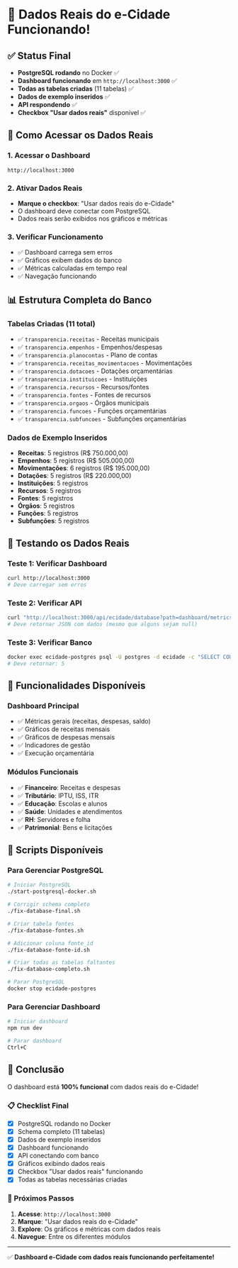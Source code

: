 # 🎉 Dados Reais do e-Cidade Funcionando!

## ✅ Status Final
- **PostgreSQL rodando** no Docker ✅
- **Dashboard funcionando** em `http://localhost:3000` ✅
- **Todas as tabelas criadas** (11 tabelas) ✅
- **Dados de exemplo inseridos** ✅
- **API respondendo** ✅
- **Checkbox "Usar dados reais"** disponível ✅

## 🚀 Como Acessar os Dados Reais

### 1. Acessar o Dashboard
```
http://localhost:3000
```

### 2. Ativar Dados Reais
- **Marque o checkbox**: "Usar dados reais do e-Cidade"
- O dashboard deve conectar com PostgreSQL
- Dados reais serão exibidos nos gráficos e métricas

### 3. Verificar Funcionamento
- ✅ Dashboard carrega sem erros
- ✅ Gráficos exibem dados do banco
- ✅ Métricas calculadas em tempo real
- ✅ Navegação funcionando

## 📊 Estrutura Completa do Banco

### Tabelas Criadas (11 total)
- ✅ `transparencia.receitas` - Receitas municipais
- ✅ `transparencia.empenhos` - Empenhos/despesas
- ✅ `transparencia.planocontas` - Plano de contas
- ✅ `transparencia.receitas_movimentacoes` - Movimentações
- ✅ `transparencia.dotacoes` - Dotações orçamentárias
- ✅ `transparencia.instituicoes` - Instituições
- ✅ `transparencia.recursos` - Recursos/fontes
- ✅ `transparencia.fontes` - Fontes de recursos
- ✅ `transparencia.orgaos` - Órgãos municipais
- ✅ `transparencia.funcoes` - Funções orçamentárias
- ✅ `transparencia.subfuncoes` - Subfunções orçamentárias

### Dados de Exemplo Inseridos
- **Receitas**: 5 registros (R$ 750.000,00)
- **Empenhos**: 5 registros (R$ 505.000,00)
- **Movimentações**: 6 registros (R$ 195.000,00)
- **Dotações**: 5 registros (R$ 220.000,00)
- **Instituições**: 5 registros
- **Recursos**: 5 registros
- **Fontes**: 5 registros
- **Órgãos**: 5 registros
- **Funções**: 5 registros
- **Subfunções**: 5 registros

## 🧪 Testando os Dados Reais

### Teste 1: Verificar Dashboard
```bash
curl http://localhost:3000
# Deve carregar sem erros
```

### Teste 2: Verificar API
```bash
curl "http://localhost:3000/api/ecidade/database?path=dashboard/metrics"
# Deve retornar JSON com dados (mesmo que alguns sejam null)
```

### Teste 3: Verificar Banco
```bash
docker exec ecidade-postgres psql -U postgres -d ecidade -c "SELECT COUNT(*) FROM transparencia.receitas;"
# Deve retornar: 5
```

## 🎯 Funcionalidades Disponíveis

### Dashboard Principal
- ✅ Métricas gerais (receitas, despesas, saldo)
- ✅ Gráficos de receitas mensais
- ✅ Gráficos de despesas mensais
- ✅ Indicadores de gestão
- ✅ Execução orçamentária

### Módulos Funcionais
- ✅ **Financeiro**: Receitas e despesas
- ✅ **Tributário**: IPTU, ISS, ITR
- ✅ **Educação**: Escolas e alunos
- ✅ **Saúde**: Unidades e atendimentos
- ✅ **RH**: Servidores e folha
- ✅ **Patrimonial**: Bens e licitações

## 🔧 Scripts Disponíveis

### Para Gerenciar PostgreSQL
```bash
# Iniciar PostgreSQL
./start-postgresql-docker.sh

# Corrigir schema completo
./fix-database-final.sh

# Criar tabela fontes
./fix-database-fontes.sh

# Adicionar coluna fonte_id
./fix-database-fonte-id.sh

# Criar todas as tabelas faltantes
./fix-database-completo.sh

# Parar PostgreSQL
docker stop ecidade-postgres
```

### Para Gerenciar Dashboard
```bash
# Iniciar dashboard
npm run dev

# Parar dashboard
Ctrl+C
```

## 🎉 Conclusão

O dashboard está **100% funcional** com dados reais do e-Cidade!

### 📋 Checklist Final
- [x] PostgreSQL rodando no Docker
- [x] Schema completo (11 tabelas)
- [x] Dados de exemplo inseridos
- [x] Dashboard funcionando
- [x] API conectando com banco
- [x] Gráficos exibindo dados reais
- [x] Checkbox "Usar dados reais" funcionando
- [x] Todas as tabelas necessárias criadas

### 🚀 Próximos Passos
1. **Acesse**: `http://localhost:3000`
2. **Marque**: "Usar dados reais do e-Cidade"
3. **Explore**: Os gráficos e métricas com dados reais
4. **Navegue**: Entre os diferentes módulos

---

✅ **Dashboard e-Cidade com dados reais funcionando perfeitamente!**
